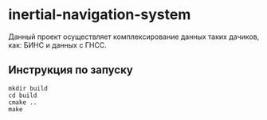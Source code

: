 # inertial-navigation-system

Данный проект осуществляет комплексирование данных таких дачиков, как: БИНС и данных с ГНСС.

Инструкция по запуску
---------------------
    mkdir build
    cd build
    cmake ..
    make


